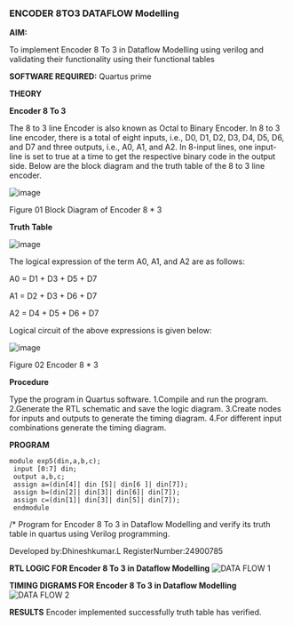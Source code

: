 ### ENCODER 8TO3 DATAFLOW Modelling

**AIM:**

To implement  Encoder 8 To 3 in Dataflow Modelling using verilog and validating their functionality using their functional tables

**SOFTWARE REQUIRED:** Quartus prime

**THEORY**

**Encoder 8 To 3**

The 8 to 3 line Encoder is also known as Octal to Binary Encoder. In 8 to 3 line encoder, there is a total of eight inputs, i.e., D0, D1, D2, D3, D4, D5, D6, and D7 and three outputs, i.e., A0, A1, and A2. In 8-input lines, one input-line is set to true at a time to get the respective binary code in the output side. Below are the block diagram and the truth table of the 8 to 3 line encoder.

![image](https://github.com/naavaneetha/ENCODER8TO3DATAFLOW/assets/154305477/0bc242c1-eb9e-4c47-afe5-30428470efc3)

Figure 01  Block Diagram of Encoder 8 * 3

**Truth Table**

![image](https://github.com/naavaneetha/ENCODER8TO3DATAFLOW/assets/154305477/35496b14-ae6e-4cd1-9abd-d6736b576575)

The logical expression of the term A0, A1, and A2 are as follows:

A0 = D1 + D3 + D5 + D7

A1 = D2 + D3 + D6 + D7

A2 = D4 + D5 + D6 + D7

Logical circuit of the above expressions is given below:

![image](https://github.com/naavaneetha/ENCODER8TO3DATAFLOW/assets/154305477/95acaee6-c873-4c75-89eb-ef09fb158053)

Figure 02  Encoder 8 * 3

**Procedure**


Type the program in Quartus software.
1.Compile and run the program.
2.Generate the RTL schematic and save the logic diagram.
3.Create nodes for inputs and outputs to generate the timing diagram.
4.For different input combinations generate the timing diagram.


**PROGRAM**
```
module exp5(din,a,b,c);
 input [0:7] din;
 output a,b,c;
 assign a=(din[4]| din [5]| din[6 ]| din[7]);
 assign b=(din[2]| din[3]| din[6]| din[7]);
 assign c=(din[1]| din[3]| din[5]| din[7]);
 endmodule
```

/* Program for Encoder 8 To 3 in Dataflow Modelling and verify its truth table in quartus using Verilog programming. 

Developed by:Dhineshkumar.L
RegisterNumber:24900785


**RTL LOGIC FOR Encoder 8 To 3 in Dataflow Modelling**
![DATA FLOW 1](https://github.com/user-attachments/assets/b5500615-5d25-4115-af96-8b552ce2d377)


**TIMING DIGRAMS FOR Encoder 8 To 3 in Dataflow Modelling**
![DATA FLOW 2](https://github.com/user-attachments/assets/b562d706-6014-45c4-ab0d-017f490a7999)


**RESULTS**
Encoder implemented successfully truth table has verified.




